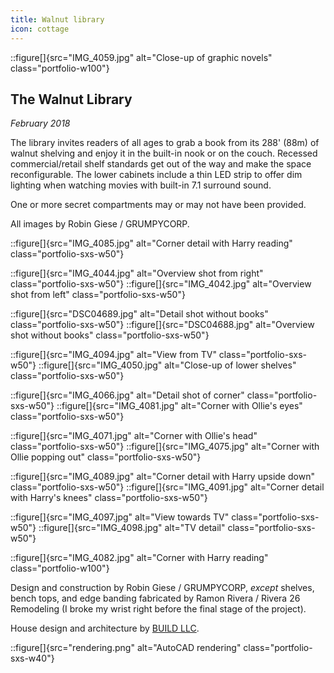```yaml
---
title: Walnut library
icon: cottage
---
```


<!--  Opener -->

::figure[]{src="IMG_4059.jpg" alt="Close-up of graphic novels" class="portfolio-w100"}

<!-- Intro -->

<div class="portfolio-sxs-container">
  <div class="portfolio-sxs-w50">

## The Walnut Library

  <div class="accent-mono">

_February 2018_

The library invites readers of all ages to grab a book from its 288' (88m) of walnut shelving and enjoy it in the built-in nook or on the couch.
Recessed commercial/retail shelf standards get out of the way and make the space reconfigurable.
The lower cabinets include a thin LED strip to offer dim lighting when watching movies with built-in 7.1 surround sound.

One or more secret compartments may or may not have been provided.

All images by Robin Giese / GRUMPYCORP.

  </div>
  </div>
  
::figure[]{src="IMG_4085.jpg" alt="Corner detail with Harry reading" class="portfolio-sxs-w50"}

</div>

<div class="portfolio-sxs-container">
  
::figure[]{src="IMG_4044.jpg" alt="Overview shot from right" class="portfolio-sxs-w50"}
::figure[]{src="IMG_4042.jpg" alt="Overview shot from left" class="portfolio-sxs-w50"}

::figure[]{src="DSC04689.jpg" alt="Detail shot without books" class="portfolio-sxs-w50"}
::figure[]{src="DSC04688.jpg" alt="Overview shot without books" class="portfolio-sxs-w50"}

::figure[]{src="IMG_4094.jpg" alt="View from TV" class="portfolio-sxs-w50"}
::figure[]{src="IMG_4050.jpg" alt="Close-up of lower shelves" class="portfolio-sxs-w50"}

::figure[]{src="IMG_4066.jpg" alt="Detail shot of corner" class="portfolio-sxs-w50"}
::figure[]{src="IMG_4081.jpg" alt="Corner with Ollie's eyes" class="portfolio-sxs-w50"}

::figure[]{src="IMG_4071.jpg" alt="Corner with Ollie's head" class="portfolio-sxs-w50"}
::figure[]{src="IMG_4075.jpg" alt="Corner with Ollie popping out" class="portfolio-sxs-w50"}

::figure[]{src="IMG_4089.jpg" alt="Corner detail with Harry upside down" class="portfolio-sxs-w50"}
::figure[]{src="IMG_4091.jpg" alt="Corner detail with Harry's knees" class="portfolio-sxs-w50"}

::figure[]{src="IMG_4097.jpg" alt="View towards TV" class="portfolio-sxs-w50"}
::figure[]{src="IMG_4098.jpg" alt="TV detail" class="portfolio-sxs-w50"}

</div>

<!-- Closing shots -->

::figure[]{src="IMG_4082.jpg" alt="Corner with Harry reading" class="portfolio-w100"}

<!-- Closing para -->

<div class="portfolio-sxs-container pt2">
  <div class="portfolio-sxs-w60 accent-mono pt4">

Design and construction by Robin Giese / GRUMPYCORP,
_except_ shelves, bench tops, and edge banding fabricated by Ramon Rivera / Rivera 26 Remodeling
(I broke my wrist right before the final stage of the project).

House design and architecture by [BUILD LLC](https://www.buildllc.com).

  </div>

::figure[]{src="rendering.png" alt="AutoCAD rendering" class="portfolio-sxs-w40"}

</div>
